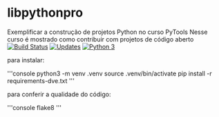 # libpythonpro
Exemplificar a construção de projetos  Python no curso PyTools
Nesse curso é mostrado como contribuir com projetos de código aberto 
[![Build Status](https://travis-ci.com/vladimirmaciel/libpythonpro.svg?branch=master)](https://travis-ci.com/vladimirmaciel/libpythonpro)
[![Updates](https://pyup.io/repos/github/vladimirmaciel/libpythonpro/shield.svg)](https://pyup.io/repos/github/vladimirmaciel/libpythonpro/)
[![Python 3](https://pyup.io/repos/github/vladimirmaciel/libpythonpro/python-3-shield.svg)](https://pyup.io/repos/github/vladimirmaciel/libpythonpro/)


para instalar:

'''console
python3 -m venv .venv
source .venv/bin/activate
pip install -r requirements-dve.txt
'''

para conferir a qualidade do código: 

'''console
flake8
'''